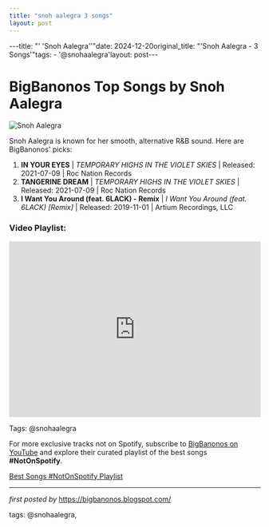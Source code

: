 ```yaml
---
title: "snoh aalegra 3 songs"
layout: post
---
```

---title: "' 'Snoh Aalegra''"date: 2024-12-20original_title: "'Snoh Aalegra - 3 Songs'"tags:  - '@snohaalegra'layout: post---<h1>BigBanonos Top Songs by Snoh Aalegra</h1><img src="https://www.billboard.com/wp-content/uploads/media/Snoh-Aalegra-tiny-desk-2020-billboard-1548.jpg" alt="Snoh Aalegra"> <p>Snoh Aalegra is known for her smooth, alternative R&B sound. Here are BigBanonos' picks:</p> <ol> <li><strong>IN YOUR EYES</strong> | <em>TEMPORARY HIGHS IN THE VIOLET SKIES</em> | Released: 2021-07-09 | Roc Nation Records</li> <li><strong>TANGERINE DREAM</strong> | <em>TEMPORARY HIGHS IN THE VIOLET SKIES</em> | Released: 2021-07-09 | Roc Nation Records</li> <li><strong>I Want You Around (feat. 6LACK) - Remix</strong> | <em>I Want You Around (feat. 6LACK) [Remix]</em> | Released: 2019-11-01 | Artium Recordings, LLC</li></ol><h3>Video Playlist:</h3><div> <iframe src="https://open.spotify.com/embed/playlist/5t6mvhvw1ycQvjoGvUvTnV?utm_source=generator" width="100%" height="352" frameborder="0" allow="autoplay; clipboard-write; encrypted-media; fullscreen; picture-in-picture" loading="lazy"></iframe></div><p>Tags: @snohaalegra</p><!--Subscribe and Playlist Links--><div>    <p>For more exclusive tracks not on Spotify, subscribe to <a href="https://www.youtube.com/@BigBanonos" target="_blank">BigBanonos on YouTube</a> and explore their curated playlist of the best songs <strong>#NotOnSpotify</strong>.</p>    <p><a href="https://www.youtube.com/playlist?list=PLtuNtuTatqI0kFahUCbtbfenC_ET5O_tr" target="_blank">Best Songs #NotOnSpotify Playlist<br /></a></p></div><hr /><p><em>first posted by</em> <a href="https://bigbanonos.blogspot.com/" rel="noopener" target="_new">https://bigbanonos.blogspot.com/</a></p><p>tags: @snohaalegra,</p>